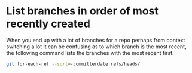 # List branches in order of most recently created

When you end up with a lot of branches for a repo perhaps from context switching a lot it can be confusing as to which branch is the most recent, the following command lists the branches with the most recent first.

```bash
git for-each-ref --sort=-committerdate refs/heads/
```